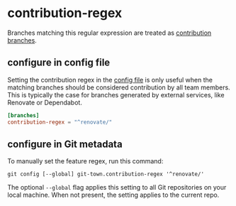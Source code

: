 # contribution-regex

Branches matching this regular expression are treated as
[contribution branches](../branch-types.md#contribution-branches).

## configure in config file

Setting the contribution regex in the [config file](../configuration-file.md) is
only useful when the matching branches should be considered contribution by all
team members. This is typically the case for branches generated by external
services, like Renovate or Dependabot.

```toml
[branches]
contribution-regex = "^renovate/"
```

## configure in Git metadata

To manually set the feature regex, run this command:

```wrap
git config [--global] git-town.contribution-regex '^renovate/'
```

The optional `--global` flag applies this setting to all Git repositories on
your local machine. When not present, the setting applies to the current repo.
